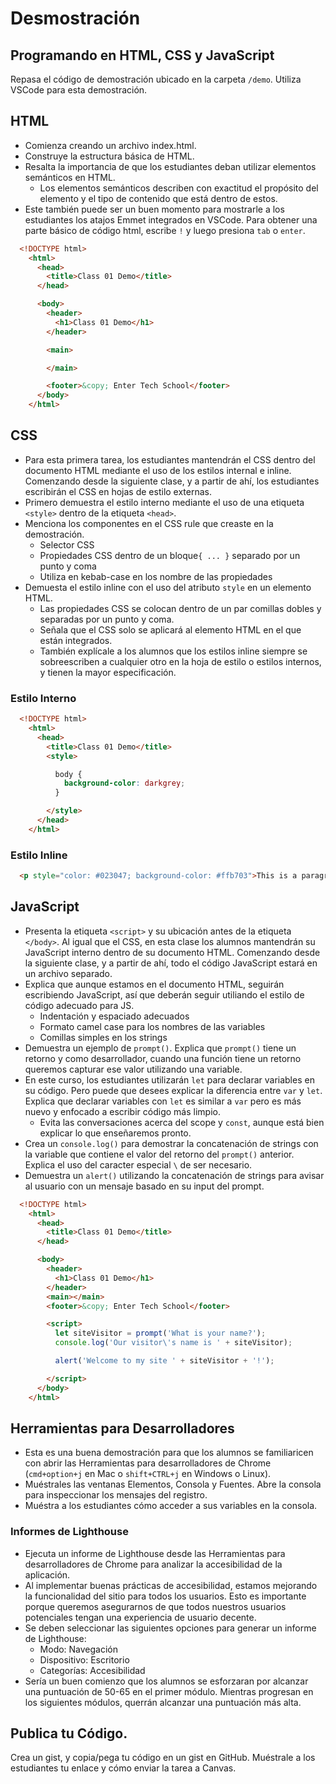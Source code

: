 ﻿# Desmostración

## Programando en HTML, CSS y JavaScript

Repasa el código de demostración ubicado en la carpeta `/demo`. Utiliza VSCode para esta demostración.

## HTML

- Comienza creando un archivo index.html.
- Construye la estructura básica de HTML.
- Resalta la importancia de que los estudiantes deban utilizar elementos semánticos en HTML.
  - Los elementos semánticos describen con exactitud el propósito del elemento y el tipo de contenido que está dentro de estos.
- Este también puede ser un buen momento para mostrarle a los estudiantes los atajos Emmet integrados en VSCode. Para obtener una parte básico de código html, escribe `!` y luego presiona `tab` o `enter`.

```html
  <!DOCTYPE html>
    <html>
      <head>
        <title>Class 01 Demo</title>
      </head>

      <body>
        <header>
          <h1>Class 01 Demo</h1>
        </header>

        <main>

        </main>

        <footer>&copy; Enter Tech School</footer>
      </body>
    </html>
```

## CSS

- Para esta primera tarea, los estudiantes mantendrán el CSS dentro del documento HTML mediante el uso de los estilos internal e inline. Comenzando desde la siguiente clase, y a partir de ahí, los estudiantes escribirán el CSS en hojas de estilo externas. 
- Primero demuestra el estilo interno mediante el uso de una etiqueta `<style>` dentro de la etiqueta `<head>`.
- Menciona los componentes en el CSS rule que creaste en la demostración.
  - Selector CSS
  - Propiedades CSS dentro de un bloque`{ ... }` separado por un punto y coma
  - Utiliza en kebab-case en los nombre de las propiedades
- Demuesta el estilo inline con el uso del atributo `style` en un elemento HTML.
  - Las propiedades CSS se colocan dentro de un par comillas dobles y separadas por un punto y coma.
  - Señala que el CSS solo se aplicará al elemento HTML en el que están integrados.
  - También explícale a los alumnos que los estilos inline siempre se sobreescriben a cualquier otro en la hoja de estilo o estilos internos, y tienen la mayor especificación.

### Estilo Interno

```html
  <!DOCTYPE html>
    <html>
      <head>
        <title>Class 01 Demo</title>
        <style>

          body {
            background-color: darkgrey;
          }

        </style>
      </head>
    </html>
```

### Estilo Inline

```html
  <p style="color: #023047; background-color: #ffb703">This is a paragraph tag.</p>
```

## JavaScript

- Presenta la etiqueta `<script>` y su ubicación antes de la etiqueta `</body>`. Al igual que el CSS, en esta clase los alumnos mantendrán su JavaScript interno dentro de su documento HTML. Comenzando desde la siguiente clase, y a partir de ahí, todo el código JavaScript estará en un archivo separado. 
- Explica que aunque estamos en el documento HTML, seguirán escribiendo JavaScript, así que deberán seguir utiliando el estilo de código adecuado para JS.
  - Indentación y espaciado adecuados
  - Formato camel case para los nombres de las variables
  - Comillas simples en los strings
- Demuestra un ejemplo de `prompt()`. Explica que `prompt()` tiene un retorno y como desarrollador, cuando una función tiene un retorno queremos capturar ese valor utilizando una variable.
- En este curso, los estudiantes utilizarán `let` para declarar variables en su código. Pero puede que desees explicar la diferencia entre `var` y `let`. Explica que declarar variables con `let` es similar a `var` pero es más nuevo y enfocado a escribir código más limpio.
  - Evita las conversaciones acerca del scope y `const`, aunque está bien explicar lo que enseñaremos pronto.
- Crea un `console.log()` para demostrar la concatenación de strings con la variable que contiene el valor del retorno del `prompt()` anterior. Explica el uso del caracter especial `\` de ser necesario.
- Demuestra un `alert()` utilizando la concatenación de strings para avisar al usuario con un mensaje basado en su input del prompt.

```html
  <!DOCTYPE html>
    <html>
      <head>
        <title>Class 01 Demo</title>
      </head>

      <body>
        <header>
          <h1>Class 01 Demo</h1>
        </header>
        <main></main>
        <footer>&copy; Enter Tech School</footer>

        <script>
          let siteVisitor = prompt('What is your name?');
          console.log('Our visitor\'s name is ' + siteVisitor);

          alert('Welcome to my site ' + siteVisitor + '!');

        </script>
      </body>
    </html>
```

## Herramientas para Desarrolladores

- Esta es una buena demostración para que los alumnos se familiaricen con abrir las Herramientas para desarrolladores de Chrome (`cmd+option+j` en Mac o `shift+CTRL+j` en Windows o Linux).
- Muéstrales las ventanas Elementos, Consola y Fuentes. Abre la consola para inspeccionar los mensajes del registro.
- Muéstra a los estudiantes cómo acceder a sus variables en la consola.

### Informes de Lighthouse

- Ejecuta un informe de Lighthouse desde las Herramientas para desarrolladores de Chrome para analizar la accesibilidad de la aplicación.
- Al implementar buenas prácticas de accesibilidad, estamos mejorando la funcionalidad del sitio para todos los usuarios. Esto es importante porque queremos asegurarnos de que todos nuestros usuarios potenciales tengan una experiencia de usuario decente.
- Se deben seleccionar las siguientes opciones para generar un informe de Lighthouse:
  - Modo: Navegación
  - Dispositivo: Escritorio
  - Categorías: Accesibilidad
- Sería un buen comienzo que los alumnos se esforzaran por alcanzar una puntuación de 50-65 en el primer módulo. Mientras progresan en los siguientes módulos, querrán alcanzar una puntuación más alta.

## Publica tu Código.

Crea un gist, y copia/pega tu código en un gist en GitHub. Muéstrale a los estudiantes tu enlace y cómo enviar la tarea a Canvas.
